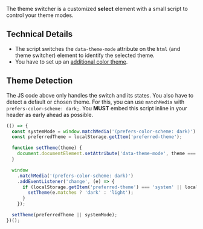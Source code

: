 <p class="lead">The theme switcher is a customized <strong>select</strong> element with a small script to control your theme modes.</p>

## Technical Details

- The script switches the `data-theme-mode` attribute on the `html` (and theme switcher) element to identify the selected theme.
- You have to set up an [additional color theme](https://sprucecss.com/docs/customization/themes).

## Theme Detection

The JS code above only handles the switch and its states. You also have to detect a default or chosen theme. For this, you can use `matchMedia` with `prefers-color-scheme: dark;`. You **MUST** embed this script inline in your header as early ahead as possible.

```javascript
(() => {
  const systemMode = window.matchMedia('(prefers-color-scheme: dark)').matches ? 'dark' : 'light';
  const preferredTheme = localStorage.getItem('preferred-theme');

  function setTheme(theme) {
    document.documentElement.setAttribute('data-theme-mode', theme === 'system' ? systemMode : theme);
  }

  window
    .matchMedia('(prefers-color-scheme: dark)')
    .addEventListener('change', (e) => {
      if (localStorage.getItem('preferred-theme') === 'system' || localStorage.getItem('preferred-theme') === null) {
        setTheme(e.matches ? 'dark' : 'light');
      }
    });

  setTheme(preferredTheme || systemMode);
})();
```
